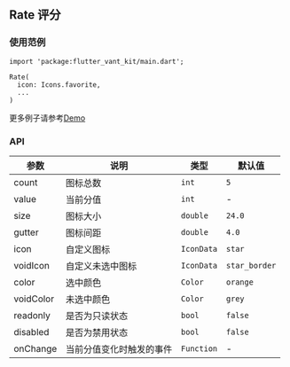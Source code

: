 ## Rate 评分

### 使用范例

```
import 'package:flutter_vant_kit/main.dart';

Rate(
  icon: Icons.favorite,
  ...
)
```

更多例子请参考[Demo](../example/lib/routes/demoRate.dart)

### API

| 参数  | 说明  | 类型  | 默认值  |
| ------------ | ------------ | ------------ | ------------ |
| count | 图标总数 | `int` | `5` |
| value | 当前分值 | `int` | - |
| size | 图标大小 | `double` | `24.0` |
| gutter | 图标间距 | `double` | `4.0` |
| icon | 自定义图标 | `IconData` | `star` |
| voidIcon | 自定义未选中图标 | `IconData` | `star_border` |
| color | 选中颜色 | `Color` | `orange` |
| voidColor | 未选中颜色 | `Color` | `grey` |
| readonly | 是否为只读状态 | `bool` | `false` |
| disabled | 是否为禁用状态 | `bool` | `false` |
| onChange | 当前分值变化时触发的事件 | `Function` | - |
